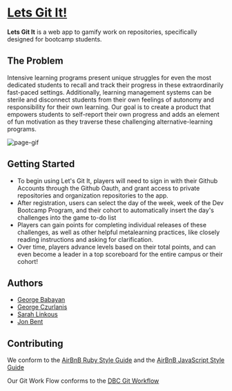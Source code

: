 # [Lets Git It!](http://lets-git-it.herokuapp.com)

**Lets Git It** is a web app to gamify work on repositories, specifically designed for bootcamp students.

## The Problem

Intensive learning programs present unique struggles for even the most dedicated students to recall and track their progress in these extraordinarily fast-paced settings. Additionally, learning management systems can be sterile and disconnect students from their own feelings of autonomy and responsibility for their own learning. Our goal is to create a product that empowers students to self-report their own progress and adds an element of fun motivation as they traverse these challenging alternative-learning programs. 

![page-gif](/project.gif)

## Getting Started
- To begin using Let's Git It, players will need to sign in with their Github Accounts through the Github Oauth, and grant access to private repositories and organization repositories to the app.
- After registration, users can select the day of the week, week of the Dev Bootcamp Program, and their cohort to automatically insert the day's challenges into the game to-do list
- Players can gain points for completing individual releases of these challenges, as well as other helpful metalearning practices, like closely reading instructions and asking for clarification. 
- Over time, players advance levels based on their total points, and can even become a leader in a top scoreboard for the entire campus or their cohort!

## Authors 


- [George Babayan](https://github.com/georgebabayan)
- [George Czurlanis](https://github.com/georgecode)
- [Sarah Linkous](https://github.com/slinkous)
- [Jon Bent](https://github.com/jonbent)

## Contributing

We conform to the [AirBnB Ruby Style Guide](http://airbnb.io/projects/ruby) and the [AirBnB JavaScript Style Guide](http://airbnb.io/projects/javascript)

Our Git Work Flow conforms to the [DBC Git Workflow](https://github.com/sf-squirrels-2017/phase-3-guide/blob/sf-chi/resources/git-workflow.md)



